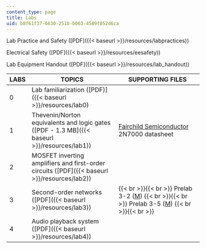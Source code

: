 ```yaml
---
content_type: page
title: Labs
uid: b8f61f37-6630-251b-b063-4589f052d6ca
---
```


Lab Practice and Safety ([PDF]({{< baseurl >}}/resources/labpractices))

Electrical Safety ([PDF]({{< baseurl >}}/resources/eesafety))

Lab Equipment Handout ([PDF]({{< baseurl >}}/resources/lab_handout))

| LABS | TOPICS | SUPPORTING FILES |
| --- | --- | --- |
| 0 | Lab familiarization ([PDF)]({{< baseurl >}}/resources/lab0) | &nbsp; |
| 1 | Thevenin/Norton equivalents and logic gates ([PDF - 1.3 MB]({{< baseurl >}}/resources/lab1)) | [Fairchild Semiconductor](http://www.fairchildsemi.com/) 2N7000 datasheet |
| 2 | MOSFET inverting amplifiers and first-order circuits ([PDF]({{< baseurl >}}/resources/lab2)) | &nbsp; |
| 3 | Second-order networks ([PDF]({{< baseurl >}}/resources/lab3)) |  {{< br >}}{{< br >}} Prelab 3-2 ([M](/courses/electrical-engineering-and-computer-science/6-002-circuits-and-electronics-spring-2007/labs/prelab_3_2.m)) {{< br >}}{{< br >}} Prelab 3-5 ([M](/courses/electrical-engineering-and-computer-science/6-002-circuits-and-electronics-spring-2007/labs/prelab_3_5.m)) {{< br >}}{{< br >}}  |
| 4 | Audio playback system ([PDF]({{< baseurl >}}/resources/lab4)) |